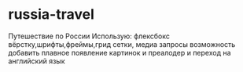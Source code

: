 # russia-travel
Путешествие по России
Использую: флексбокс вёрстку,шрифты,фреймы,грид сетки, медиа запросы
возможность добавить плавное появление картинок и преалодер и переход на английский язык
